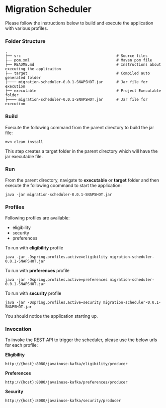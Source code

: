 Migration Scheduler
=====================================================

Please follow the instructions below to build and execute the application with various profiles.

### Folder Structure

    .
    ├── src                                           # Source files
    ├── pom.xml                                       # Maven pom file
    ├── README.md                                     # Instructions about executing the applicaiton
    ├── target                                        # Compiled auto generated folder
    ├──── migration-scheduler-0.0.1-SNAPSHOT.jar      # Jar file for execution
    ├── executable                                    # Project Executable folder
    ├──── migration-scheduler-0.0.1-SNAPSHOT.jar      # Jar file for execution

### Build
Execute the following command from the parent directory to build the jar file:
```
mvn clean install
```
This step creates a target folder in the parent directory which will have the jar executable file.

### Run
From the parent directory, navigate to **executable** or **target** folder and then execute the following coommand to start the application:
```
java -jar migration-scheduler-0.0.1-SNAPSHOT.jar
```

### Profiles

Following profiles are available: 

- eligibility
- security
- preferences

To run with **eligibility** profile

```
java -jar -Dspring.profiles.active=eligibility migration-scheduler-0.0.1-SNAPSHOT.jar
```

To run with **preferences** profile

```
java -jar -Dspring.profiles.active=preferences migration-scheduler-0.0.1-SNAPSHOT.jar
```

To run with **security** profile

```
java -jar -Dspring.profiles.active=security migration-scheduler-0.0.1-SNAPSHOT.jar
```

You should notice the application starting up.

### Invocation

To invoke the REST API to trigger the scheduler, please use the below urls for each profile:

**Eligibility**

```
http://{host}:8080/javainuse-kafka/eligibility/producer
```

**Preferences**

```
http://{host}:8080/javainuse-kafka/preferences/producer
```

**Security**

```
http://{host}:8080/javainuse-kafka/security/producer
```
